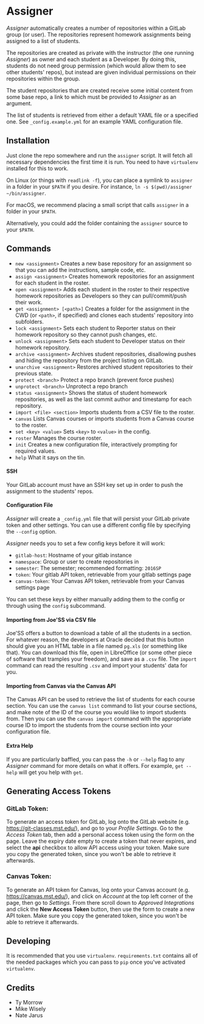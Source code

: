 # Assigner

*Assigner* automatically creates a number of repositories within a GitLab group (or user).
The repositories represent homework assignments being assigned to a list of students.

The repositories are created as private with the instructor (the one running *Assigner*) as owner and each student as a Developer.
By doing this, students do not need group permission (which would allow them to see other students' repos), but instead are given individual permissions on their repositories within the group.

The student repositories that are created receive some initial content from some base repo, a link to which must be provided to *Assigner* as an argument.

The list of students is retrieved from either a default YAML file or a specified one. See `_config.example.yml` for an example YAML configuration file.

## Installation

Just clone the repo somewhere and run the `assigner` script.
It will fetch all necessary dependencies the first time it is run.
You need to have `virtualenv` installed for this to work.

On Linux (or things with `readlink -f`), you can place a symlink to `assigner` in a folder in your `$PATH` if you desire.
For instance, `ln -s $(pwd)/assigner ~/bin/assigner`.

For macOS, we recommend placing a small script that calls `assigner` in a folder in your `$PATH`.

Alternatively, you could add the folder containing the `assigner` source to your `$PATH`.

## Commands

- `new <assignment>` Creates a new base repository for an assignment so that you can add the instructions, sample code, etc.
- `assign <assignment>` Creates homework repositories for an assignment for each student in the roster.
- `open <assignment>` Adds each student in the roster to their respective homework repositories as Developers so they can pull/commit/push their work.
- `get <assignment> [<path>]` Creates a folder for the assignment in the CWD (or `<path>`, if specified) and clones each students' repository into subfolders.
- `lock <assignment>` Sets each student to Reporter status on their homework repository so they cannot push changes, etc.
- `unlock <assignment>` Sets each student to Developer status on their homework repository.
- `archive <assignment>` Archives student repositories, disallowing pushes and hiding the repository from the project listing on GitLab.
- `unarchive <assignment>` Restores archived student repositories to their previous state.
- `protect <branch>` Protect a repo branch (prevent force pushes)
- `unprotect <branch>` Unprotect a repo branch
- `status <assignment>` Shows the status of student homework repositories, as well as the last commit author and timestamp for each repository.
- `import <file> <section>` Imports students from a CSV file to the roster.
- `canvas` Lists Canvas courses or imports students from a Canvas course to the roster.
- `set <key> <value>` Sets `<key>` to `<value>` in the config.
- `roster` Manages the course roster.
- `init` Creates a new configuration file, interactively prompting for required values.
- `help` What it says on the tin.

#### SSH
Your GitLab account must have an SSH key set up in order to push the assignment to the students' repos.

#### Configuration File
*Assigner* will create a `_config.yml` file that will persist your GitLab private token and other settings.
You can use a different config file by specifying the `--config` option.

*Assigner* needs you to set a few config keys before it will work:
- `gitlab-host`: Hostname of your gitlab instance
- `namespace`: Group or user to create repositories in
- `semester`: The semester; recommended formatting: `2016SP`
- `token`: Your gitlab API token, retrievable from your gitlab settings page
- `canvas-token`: Your Canvas API token, retrievable from your Canvas settings page

You can set these keys by either manually adding them to the config or through using the `config` subcommand.

#### Importing from Joe'SS via CSV file
Joe'SS offers a button to download a table of all the students in a section.
For whatever reason, the developers at Oracle decided that this button should give you an HTML table in a file named `pg.xls` (or something like that).
You can download this file, open in LibreOffice (or some other piece of software that tramples your freedom), and save as a `.csv` file.
The `import` command can read the resulting `.csv` and import your students' data for you.

#### Importing from Canvas via the Canvas API
The Canvas API can be used to retrieve the list of students for each course section.
You can use the `canvas list` command to list your course sections, and make note of the ID of the course you would like to import students from. Then you can use the `canvas import` command with the appropriate course ID to import the students from the course section into your configuration file.

#### Extra Help
If you are particularly baffled, you can pass the `-h` or `--help` flag to any *Assigner* command for more details on what it offers.
For example, `get --help` will get you help with `get`.

## Generating Access Tokens

### GitLab Token:
To generate an access token for GitLab, log onto the GitLab website (e.g. https://git-classes.mst.edu/), and go to your *Profile Settings*. Go to the *Access Token* tab, then add a personal access token using the form on the page. Leave the expiry date empty to create a token that never expires, and select the **api** checkbox to allow API access using your token. Make sure you copy the generated token, since you won't be able to retrieve it afterwards.

### Canvas Token:
To generate an API token for Canvas, log onto your Canvas account (e.g. https://canvas.mst.edu/), and click on *Account* at the top left corner of the page, then go to *Settings*. From there scroll down to *Approved Integrations* and click the **New Access Token** button, then use the form to create a new API token. Make sure you copy the generated token, since you won't be able to retrieve it afterwards.

## Developing

It is recommended that you use `virtualenv`.
`requirements.txt` contains all of the needed packages which you can pass to `pip` once you've activated `virtualenv`.

## Credits

- Ty Morrow
- Mike Wisely
- Nate Jarus
